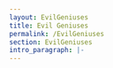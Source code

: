 ```yaml
---
layout: EvilGeniuses
title: Evil Geniuses
permalink: /EvilGeniuses
section: EvilGeniuses
intro_paragraph: |-
---
```

